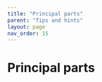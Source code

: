 ```yaml
---
title: "Principal parts"
parent: "Tips and hints"
layout: page
nav_order: 15
---
```


# Principal parts